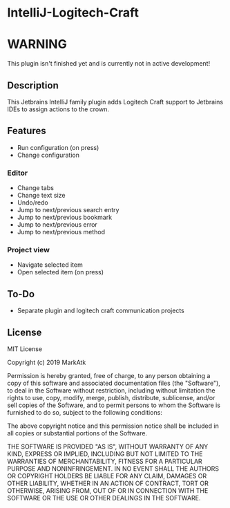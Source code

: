 # IntelliJ-Logitech-Craft

# WARNING

This plugin isn't finished yet and is currently not in active development!

## Description

This Jetbrains IntelliJ family plugin adds Logitech Craft support to Jetbrains IDEs to assign actions to the crown.

## Features

- Run configuration (on press)
- Change configuration

### Editor

- Change tabs
- Change text size
- Undo/redo
- Jump to next/previous search entry
- Jump to next/previous bookmark
- Jump to next/previous error
- Jump to next/previous method

### Project view

- Navigate selected item
- Open selected item (on press)

## To-Do

- Separate plugin and logitech craft communication projects

## License

MIT License

Copyright (c) 2019 MarkAtk

Permission is hereby granted, free of charge, to any person obtaining a copy
of this software and associated documentation files (the "Software"), to deal
in the Software without restriction, including without limitation the rights
to use, copy, modify, merge, publish, distribute, sublicense, and/or sell
copies of the Software, and to permit persons to whom the Software is
furnished to do so, subject to the following conditions:

The above copyright notice and this permission notice shall be included in all
copies or substantial portions of the Software.

THE SOFTWARE IS PROVIDED "AS IS", WITHOUT WARRANTY OF ANY KIND, EXPRESS OR
IMPLIED, INCLUDING BUT NOT LIMITED TO THE WARRANTIES OF MERCHANTABILITY,
FITNESS FOR A PARTICULAR PURPOSE AND NONINFRINGEMENT. IN NO EVENT SHALL THE
AUTHORS OR COPYRIGHT HOLDERS BE LIABLE FOR ANY CLAIM, DAMAGES OR OTHER
LIABILITY, WHETHER IN AN ACTION OF CONTRACT, TORT OR OTHERWISE, ARISING FROM,
OUT OF OR IN CONNECTION WITH THE SOFTWARE OR THE USE OR OTHER DEALINGS IN THE
SOFTWARE.
